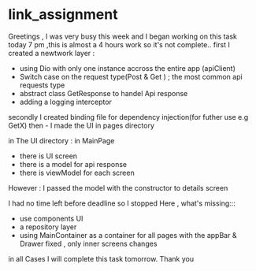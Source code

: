 # link_assignment
Greetings ,
I was very busy this week and I began working on this task today 7 pm ,this is almost a 4 hours work so it's not complete..
first I created a newtwork layer :
  - using Dio with only one instance accross the entire app (apiClient)
  - Switch case on the request type(Post & Get ) ; the most common api requests type 
  - abstract class GetResponse to handel Api response
  - adding a logging interceptor 
  
secondly I created binding file for dependency injection(for futher use e.g GetX)
then - I made the UI in pages directory

in The UI directory :
in MainPage
- there is UI screen 
- there is a model for api response
- there is viewModel for each screen

However : I passed the model with the constructor to details screen

I had no time left before deadline so I stopped Here ,
what's missing:::
- use components UI
- a repository layer 
- using MainContainer as a container for all pages with the appBar & Drawer fixed , only inner screens changes

in all Cases I will complete this task tomorrow.
Thank you

